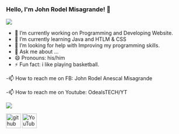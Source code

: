 ### Hello, I'm John Rodel Misagrande! 👋

<img src="https://export-download.canva.com/Jjo4U/DAFJirJjo4U/9/0/0001-33057342746.jpg?X-Amz-Algorithm=AWS4-HMAC-SHA256&X-Amz-Credential=AKIAJHKNGJLC2J7OGJ6Q%2F20220816%2Fus-east-1%2Fs3%2Faws4_request&X-Amz-Date=20220816T092454Z&X-Amz-Expires=70544&X-Amz-Signature=b7705e10ed7816c3aa535c18ffc16762bb016303ecbfff87a7ce2add8b5d134f&X-Amz-SignedHeaders=host&response-content-disposition=attachment%3B%20filename%2A%3DUTF-8%27%27ODEALSTECH.jpg&response-expires=Wed%2C%2017%20Aug%202022%2005%3A00%3A38%20GMT">

- 🔭 I’m currently working on Programming and Developing Website.
- 🌱 I’m currently learning Java and HTLM & CSS
- 🤔 I’m looking for help with Improving my programming skills.
- 💬 Ask me about ...
- 😄 Pronouns: his/him
- ⚡ Fun fact: i like playing basketball.

-📫 How to reach me on FB: John Rodel Anescal Misagrande

-📫 How to reach me on Youtube: OdealsTECH/YT

<img src="https://github-readme-stats.vercel.app/api?username=OdealsTECH&&show_icons=true&title_color=ffffff&icon_color=bb2acf&text_color=daf7dc&bg_color=151515">

[<img src='https://cdn.jsdelivr.net/npm/simple-icons@3.0.1/icons/github.svg' alt='github' height='40'>](https://github.com/odealstech)  [<img src='https://cdn.jsdelivr.net/npm/simple-icons@3.0.1/icons/youtube.svg' alt='YouTube' height='40'>](https://www.youtube.com/channel/X-NrUjBUynaqEeq2epFpOw)  
